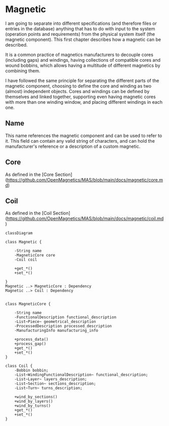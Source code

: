 # Magnetic
I am going to separate into different specifications (and therefore files or entries in the database) anything that has to do with input to the system (operation points and requirements) from the physical system itself (the magnetic component). This first chapter describes how a magnetic can be described.

It is a common practice of magnetics manufacturers to decouple cores (including gaps) and windings, having collections of compatible cores and wound bobbins, which allows having a multitude of different magnetics by combining them.

I have followed the same principle for separating the different parts of the magnetic component, choosing to define the core and winding as two (almost) independent objects. Cores and windings can be defined by themselves and linked together, supporting even having magnetic cores with more than one winding window, and placing different windings in each one.

## Name
This name references the magnetic component and can be used to refer to it. This field can contain any valid string of characters, and can hold the manufacturer's reference or a description of a custom magnetic.

## Core
As defined in the [Core Section] (https://github.com/OpenMagnetics/MAS/blob/main/docs/magnetic/core.md)

## Coil
As defined in the [Coil Section] (https://github.com/OpenMagnetics/MAS/blob/main/docs/magnetic/coil.md)

```mermaid
classDiagram

class Magnetic {
    
    -String name
    -MagneticCore core
    -Coil coil

    +get_*()
    +set_*()
    
}
Magnetic ..> MagneticCore : Dependency
Magnetic ..> Coil : Dependency


class MagneticCore {

    -String name
    -FunctionalDescription functional_description
    -List~Piece~ geometrical_description
    -ProcessedDescription processed_description
    -ManufacturingInfo manufacturing_info

    +process_data()
    +process_gap()
    +get_*()
    +set_*()
}

class Coil {
    -Bobbin bobbin;
    -List~WindingFunctionalDescription~ functional_description;
    -List~Layer~ layers_description;
    -List~Section~ sections_description;
    -List~Turn~ turns_description;

    +wind_by_sections()
    +wind_by_layers()
    +wind_by_turns()
    +get_*()
    +set_*()
}

```
